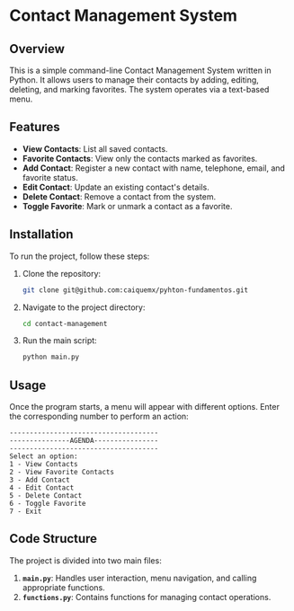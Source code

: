 # Contact Management System

## Overview

This is a simple command-line Contact Management System written in Python. It allows users to manage their contacts by adding, editing, deleting, and marking favorites. The system operates via a text-based menu.

## Features

- **View Contacts**: List all saved contacts.
- **Favorite Contacts**: View only the contacts marked as favorites.
- **Add Contact**: Register a new contact with name, telephone, email, and favorite status.
- **Edit Contact**: Update an existing contact's details.
- **Delete Contact**: Remove a contact from the system.
- **Toggle Favorite**: Mark or unmark a contact as a favorite.

## Installation

To run the project, follow these steps:

1. Clone the repository:
   ```sh
   git clone git@github.com:caiquemx/pyhton-fundamentos.git
   ```
2. Navigate to the project directory:
   ```sh
   cd contact-management
   ```
3. Run the main script:
   ```sh
   python main.py
   ```

## Usage

Once the program starts, a menu will appear with different options. Enter the corresponding number to perform an action:

```
-------------------------------------
---------------AGENDA----------------
-------------------------------------
Select an option:
1 - View Contacts
2 - View Favorite Contacts
3 - Add Contact
4 - Edit Contact
5 - Delete Contact
6 - Toggle Favorite
7 - Exit
```

## Code Structure

The project is divided into two main files:

1. **`main.py`**: Handles user interaction, menu navigation, and calling appropriate functions.
2. **`functions.py`**: Contains functions for managing contact operations.
